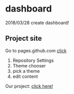 # dashboard
2018/03/28
create dashboard!

##  Project site

Go to pages.github.com [click](https://pages.github.com/)

1. Repository Settings
2. Theme chooser
3. pick a theme
4. edit content

Our project: [click here!](https://softwaresad.github.io/dashboard/)
